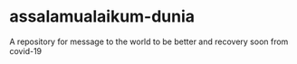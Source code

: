 # assalamualaikum-dunia
A repository for message to the world to be better and recovery soon from covid-19
